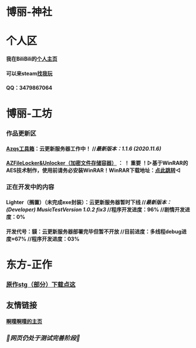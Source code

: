 # 博丽-神社

# 个人区

#### 我在BiliBili的[个人主页](https://space.bilibili.com/106596319)

#### 可以来steam[找我玩](https://steamcommunity.com/id/ayayayayayayayayayyayayayayaya)

#### QQ：3479867064

# 博丽-工坊

### 作品更新区

#### [Azqs工具箱](https://codeload.github.com/HakureiTree/Azqs-.exe/zip/refs/heads/main)：云更新服务器工作中！   //*最新版本：1.1.6 (2020.11.6)*

#### [AZFileLocker&Unlocker（加密文件存储容器）](https://codeload.github.com/HakureiTree/AZFileLockerAndUnlocker/zip/refs/heads/main) ： ！ 重要 ！▷基于WinRAR的AES技术制作，使用前请务必安装WinRAR！WinRAR下载地址：[点此跳转](https://www.winrar.com.cn)◁

### 正在开发中的内容

#### Lighter（搁置）（未完成exe封装）：云更新服务器暂时下线   //*最新版本：(Developer) MusicTestVersion 1.0.2 fix3*   //程序开发进度：96%   //剧情开发进度：0%

#### 开发代号：貘：云更新服务器部署完毕但暂不开放   //目前进度：多线程debug进度≈67%   //程序开发进度：03% 

# 东方-正作

### [原作stg（部分）下载点这](https://codeload.github.com/HakureiTree/Hakurei-Zun/zip/refs/heads/main)

## 友情链接

#### [啊噗啊噗的主页](Https://hakureitree.github.io/Apapu/)

### *🔧网页仍处于测试完善阶段🔨*
